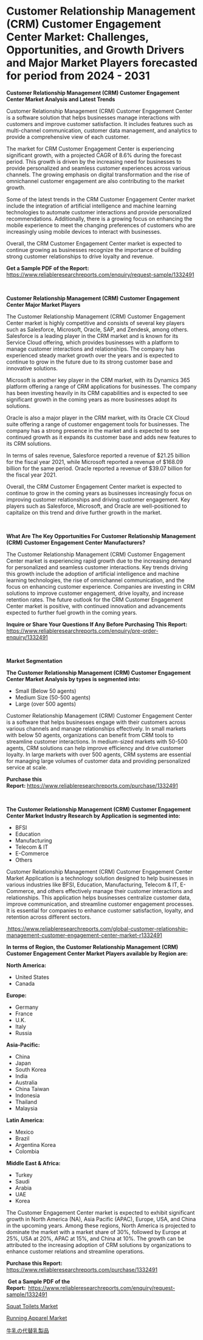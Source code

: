 <p><h1>Customer Relationship Management (CRM) Customer Engagement Center Market: Challenges, Opportunities, and Growth Drivers and Major Market Players forecasted for period from 2024 - 2031</h1></p><p><strong>Customer Relationship Management (CRM) Customer Engagement Center Market Analysis and Latest Trends</strong></p>
<p><p>Customer Relationship Management (CRM) Customer Engagement Center is a software solution that helps businesses manage interactions with customers and improve customer satisfaction. It includes features such as multi-channel communication, customer data management, and analytics to provide a comprehensive view of each customer.</p><p>The market for CRM Customer Engagement Center is experiencing significant growth, with a projected CAGR of 8.6% during the forecast period. This growth is driven by the increasing need for businesses to provide personalized and seamless customer experiences across various channels. The growing emphasis on digital transformation and the rise of omnichannel customer engagement are also contributing to the market growth.</p><p>Some of the latest trends in the CRM Customer Engagement Center market include the integration of artificial intelligence and machine learning technologies to automate customer interactions and provide personalized recommendations. Additionally, there is a growing focus on enhancing the mobile experience to meet the changing preferences of customers who are increasingly using mobile devices to interact with businesses.</p><p>Overall, the CRM Customer Engagement Center market is expected to continue growing as businesses recognize the importance of building strong customer relationships to drive loyalty and revenue.</p></p>
<p><strong>Get a Sample PDF of the Report:&nbsp;</strong> <a href="https://www.reliableresearchreports.com/enquiry/request-sample/1332491">https://www.reliableresearchreports.com/enquiry/request-sample/1332491</a></p>
<p>&nbsp;</p>
<p><strong>Customer Relationship Management (CRM) Customer Engagement Center Major Market Players</strong></p>
<p><p>The Customer Relationship Management (CRM) Customer Engagement Center market is highly competitive and consists of several key players such as Salesforce, Microsoft, Oracle, SAP, and Zendesk, among others. Salesforce is a leading player in the CRM market and is known for its Service Cloud offering, which provides businesses with a platform to manage customer interactions and relationships. The company has experienced steady market growth over the years and is expected to continue to grow in the future due to its strong customer base and innovative solutions.</p><p>Microsoft is another key player in the CRM market, with its Dynamics 365 platform offering a range of CRM applications for businesses. The company has been investing heavily in its CRM capabilities and is expected to see significant growth in the coming years as more businesses adopt its solutions.</p><p>Oracle is also a major player in the CRM market, with its Oracle CX Cloud suite offering a range of customer engagement tools for businesses. The company has a strong presence in the market and is expected to see continued growth as it expands its customer base and adds new features to its CRM solutions.</p><p>In terms of sales revenue, Salesforce reported a revenue of $21.25 billion for the fiscal year 2021, while Microsoft reported a revenue of $168.09 billion for the same period. Oracle reported a revenue of $39.07 billion for the fiscal year 2021.</p><p>Overall, the CRM Customer Engagement Center market is expected to continue to grow in the coming years as businesses increasingly focus on improving customer relationships and driving customer engagement. Key players such as Salesforce, Microsoft, and Oracle are well-positioned to capitalize on this trend and drive further growth in the market.</p></p>
<p>&nbsp;</p>
<p><strong>What Are The Key Opportunities For Customer Relationship Management (CRM) Customer Engagement Center Manufacturers?</strong></p>
<p><p>The Customer Relationship Management (CRM) Customer Engagement Center market is experiencing rapid growth due to the increasing demand for personalized and seamless customer interactions. Key trends driving this growth include the adoption of artificial intelligence and machine learning technologies, the rise of omnichannel communication, and the focus on enhancing customer experience. Companies are investing in CRM solutions to improve customer engagement, drive loyalty, and increase retention rates. The future outlook for the CRM Customer Engagement Center market is positive, with continued innovation and advancements expected to further fuel growth in the coming years.</p></p>
<p><strong>Inquire or Share Your Questions If Any Before Purchasing This Report:</strong> <a href="https://www.reliableresearchreports.com/enquiry/pre-order-enquiry/1332491">https://www.reliableresearchreports.com/enquiry/pre-order-enquiry/1332491</a></p>
<p>&nbsp;</p>
<p><strong>Market Segmentation</strong></p>
<p><strong>The Customer Relationship Management (CRM) Customer Engagement Center Market Analysis by types is segmented into:</strong></p>
<p><ul><li>Small (Below 50 agents)</li><li>Medium Size (50-500 agents)</li><li>Large (over 500 agents)</li></ul></p>
<p><p>Customer Relationship Management (CRM) Customer Engagement Center is a software that helps businesses engage with their customers across various channels and manage relationships effectively. In small markets with below 50 agents, organizations can benefit from CRM tools to streamline customer interactions. In medium-sized markets with 50-500 agents, CRM solutions can help improve efficiency and drive customer loyalty. In large markets with over 500 agents, CRM systems are essential for managing large volumes of customer data and providing personalized service at scale.</p></p>
<p><strong>Purchase this Report:&nbsp;</strong><a href="https://www.reliableresearchreports.com/purchase/1332491">https://www.reliableresearchreports.com/purchase/1332491</a></p>
<p>&nbsp;</p>
<p><strong>The Customer Relationship Management (CRM) Customer Engagement Center Market Industry Research by Application is segmented into:</strong></p>
<p><ul><li>BFSI</li><li>Education</li><li>Manufacturing</li><li>Telecom & IT</li><li>E-Commerce</li><li>Others</li></ul></p>
<p><p>Customer Relationship Management (CRM) Customer Engagement Center Market Application is a technology solution designed to help businesses in various industries like BFSI, Education, Manufacturing, Telecom & IT, E-Commerce, and others effectively manage their customer interactions and relationships. This application helps businesses centralize customer data, improve communication, and streamline customer engagement processes. It is essential for companies to enhance customer satisfaction, loyalty, and retention across different sectors.</p></p>
<p><a href="https://www.reliableresearchreports.com/global-customer-relationship-management-customer-engagement-center-market-r1332491">&nbsp;https://www.reliableresearchreports.com/global-customer-relationship-management-customer-engagement-center-market-r1332491</a></p>
<p><strong>In terms of Region, the Customer Relationship Management (CRM) Customer Engagement Center Market Players available by Region are:</strong></p>
<p>
    <p> <strong> North America: </strong>
        <ul>
            <li>United States</li>
            <li>Canada</li>
        </ul>
        </p> 
    <p> <strong> Europe: </strong>
        <ul>
            <li>Germany</li>
            <li>France</li>
            <li>U.K.</li>
            <li>Italy</li>
            <li>Russia</li>
        </ul>
        </p> 
    <p> <strong> Asia-Pacific: </strong>
        <ul>
            <li>China</li>
            <li>Japan</li>
            <li>South Korea</li>
            <li>India</li>
            <li>Australia</li>
            <li>China Taiwan</li>
            <li>Indonesia</li>
            <li>Thailand</li>
            <li>Malaysia</li>
        </ul>
        </p> 
    <p> <strong> Latin America: </strong>
        <ul>
            <li>Mexico</li>
            <li>Brazil</li>
            <li>Argentina Korea</li>
            <li>Colombia</li>
        </ul>
        </p> 
    <p> <strong> Middle East & Africa: </strong>
        <ul>
            <li>Turkey</li>
            <li>Saudi</li>
            <li>Arabia</li>
            <li>UAE</li>
            <li>Korea</li>
        </ul>
    </p>
    </p>
<p><p>The Customer Engagement Center market is expected to exhibit significant growth in North America (NA), Asia Pacific (APAC), Europe, USA, and China in the upcoming years. Among these regions, North America is projected to dominate the market with a market share of 30%, followed by Europe at 25%, USA at 20%, APAC at 15%, and China at 10%. The growth can be attributed to the increasing adoption of CRM solutions by organizations to enhance customer relations and streamline operations.</p></p>
<p><strong>Purchase this Report: </strong><a href="https://www.reliableresearchreports.com/purchase/1332491">https://www.reliableresearchreports.com/purchase/1332491</a></p>
<p>&nbsp;<strong>Get a Sample PDF of the Report:&nbsp;&nbsp;</strong><a href="https://www.reliableresearchreports.com/enquiry/request-sample/1332491">https://www.reliableresearchreports.com/enquiry/request-sample/1332491</a></p>
<p><strong></strong></p>
<p><p><a href="https://www.linkedin.com/pulse/squat-toilets-market-insight-trends-growth-forecasted-from-sfpyc?trackingId=mOWOTVbQA%2FEl%2BYgkmXCo2w%3D%3D">Squat Toilets Market</a></p><p><a href="https://www.linkedin.com/pulse/running-apparel-market-report-reveals-latest-trends-growth-zqmvc?trackingId=uGJ23HMF32UAUpo8u%2FPTnQ%3D%3D">Running Apparel Market</a></p><p><a href="https://github.com/pepo3k/Market-Research-Report-List-1/blob/main/788725464696.md">牛乳の代替乳製品</a></p></p>